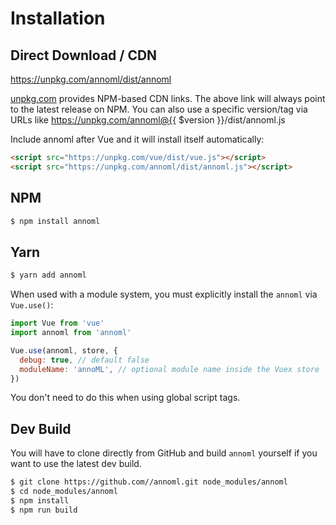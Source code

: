 # Installation

## Direct Download / CDN

https://unpkg.com/annoml/dist/annoml 

[unpkg.com](https://unpkg.com) provides NPM-based CDN links. The above link will always point to the latest release on NPM. You can also use a specific version/tag via URLs like https://unpkg.com/annoml@{{ $version }}/dist/annoml.js
 
Include annoml after Vue and it will install itself automatically:

```html
<script src="https://unpkg.com/vue/dist/vue.js"></script>
<script src="https://unpkg.com/annoml/dist/annoml.js"></script>
```

## NPM

```sh
$ npm install annoml
```

## Yarn

```sh
$ yarn add annoml
```

When used with a module system, you must explicitly install the `annoml` via `Vue.use()`:

```javascript
import Vue from 'vue'
import annoml from 'annoml'

Vue.use(annoml, store, {
  debug: true, // default false
  moduleName: 'annoML', // optional module name inside the Vuex store
})
```

You don't need to do this when using global script tags.

## Dev Build

You will have to clone directly from GitHub and build `annoml` yourself if
you want to use the latest dev build.

```sh
$ git clone https://github.com//annoml.git node_modules/annoml
$ cd node_modules/annoml
$ npm install
$ npm run build
```

